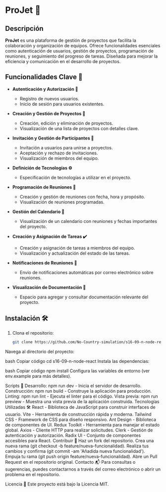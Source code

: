# ProJet 🚀

## Descripción

**ProJet** es una plataforma de gestión de proyectos que facilita la colaboración y organización de equipos. Ofrece funcionalidades esenciales como autenticación de usuarios, gestión de proyectos, programación de reuniones, y seguimiento del progreso de tareas. Diseñada para mejorar la eficiencia y comunicación en el desarrollo de proyectos.

## Funcionalidades Clave 🌟

- **Autenticación y Autorización 🔐**
  - Registro de nuevos usuarios.
  - Inicio de sesión para usuarios existentes.

- **Creación y Gestión de Proyectos 📂**
  - Creación, edición y eliminación de proyectos.
  - Visualización de una lista de proyectos con detalles clave.

- **Invitación y Gestión de Participantes 🤝**
  - Invitación a usuarios para unirse a proyectos.
  - Aceptación y rechazo de invitaciones.
  - Visualización de miembros del equipo.

- **Definición de Tecnologías ⚙️**
  - Especificación de tecnologías a utilizar en el proyecto.

- **Programación de Reuniones 📅**
  - Creación y gestión de reuniones con fecha, hora y propósito.
  - Visualización de reuniones programadas.

- **Gestión del Calendario 📆**
  - Visualización de un calendario con reuniones y fechas importantes del proyecto.

- **Creación y Asignación de Tareas ✔️**
  - Creación y asignación de tareas a miembros del equipo.
  - Visualización y actualización del estado de las tareas.

- **Notificaciones de Reuniones 📧**
  - Envío de notificaciones automáticas por correo electrónico sobre reuniones.

- **Visualización de Documentación 📄**
  - Espacio para agregar y consultar documentación relevante del proyecto.

## Instalación 🛠️

1. Clona el repositorio:
   ```bash
   git clone https://github.com/No-Country-simulation/s16-09-n-node-react.git
Navega al directorio del proyecto:

bash
Copiar código
cd s16-09-n-node-react
Instala las dependencias:

bash
Copiar código
npm install
Configura las variables de entorno (ver env.example para más detalles).

Scripts 🚀
Desarrollo: npm run dev - Inicia el servidor de desarrollo.
Construcción: npm run build - Construye la aplicación para producción.
Linting: npm run lint - Ejecuta el linter para el código.
Vista previa: npm run preview - Muestra una vista previa de la aplicación construida.
Tecnologías Utilizadas 🛠️
React - Biblioteca de JavaScript para construir interfaces de usuario.
Vite - Herramienta de construcción rápida y moderna.
Tailwind CSS - Framework de CSS para diseño responsivo.
Ant Design - Biblioteca de componentes de UI.
Redux Toolkit - Herramienta para manejar el estado global.
Axios - Cliente HTTP para realizar solicitudes.
Clerk - Gestión de autenticación y autorización.
Radix UI - Conjunto de componentes accesibles para React.
Contribuir 🤗
Haz un fork del repositorio.
Crea una nueva rama (git checkout -b feature/nueva-funcionalidad).
Realiza tus cambios y confirma (git commit -am 'Añadida nueva funcionalidad').
Empuja tu rama (git push origin feature/nueva-funcionalidad).
Abre un Pull Request en el repositorio original.
Contacto 📬
Para consultas o sugerencias, puedes contactarnos a través del correo electrónico o abrir un problema en el repositorio.

Licencia 📝
Este proyecto está bajo la Licencia MIT.

